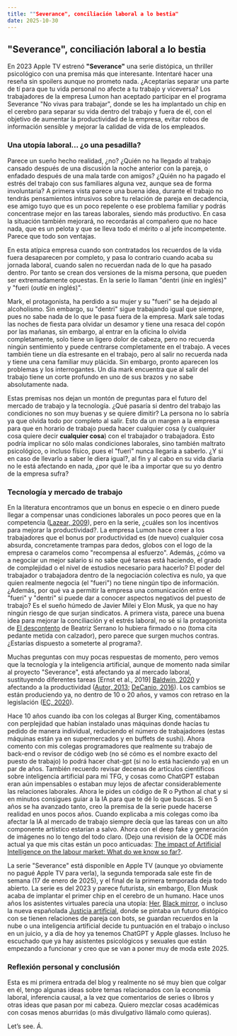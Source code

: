 ```yaml
---
title: ""Severance", conciliación laboral a lo bestia"
date: 2025-10-30
---
```


## "Severance", conciliación laboral a lo bestia

En 2023 Apple TV estrenó **"Severance"** una serie distópica, un thriller psicológico con una premisa más que interesante. Intentaré hacer una reseña sin spoilers aunque no prometo nada. ¿Aceptarías separar una parte de tí para que tu vida personal no afecte a tu trabajo y viceversa? Los trabajadores de la empresa Lumon han aceptado participar en el programa Severance "No vivas para trabajar", donde se les ha implantado un chip en el cerebro para separar su vida dentro del trabajo y fuera de él, con el objetivo de aumentar la productividad de la empresa, evitar robos de información sensible y mejorar la calidad de vida de los empleados.

### Una utopía laboral... ¿o una pesadilla?

Parece un sueño hecho realidad, ¿no? ¿Quién no ha llegado al trabajo cansado después de una discusión la noche anterior con la pareja, o enfadado después de una mala tarde con amigos? ¿Quién no ha pagado el estrés del trabajo con sus familiares alguna vez, aunque sea de forma involuntaria? A primera vista parece una buena idea, durante el trabajo no tendrás pensamientos intrusivos sobre tu relación de pareja en decadencia, ese amigo tuyo que es un poco repelente o ese problema familiar y podrás concentrase mejor en las tareas laborales, siendo más productivo. En casa la situación también mejorará, no recordarás al compañero que no hace nada, que es un pelota y que se lleva todo el mérito o al jefe incompetente. Parece que todo son ventajas. 

En esta atípica empresa cuando son contratados los recuerdos de la vida fuera desaparecen por completo, y pasa lo contrario cuando acaba su jornada laboral, cuando salen no recuerdan nada de lo que ha pasado dentro. Por tanto se crean dos versiones de la misma persona, que pueden ser extremadamente opuestas. En la serie lo llaman "dentri (*inie* en inglés)" y "fueri (*outie* en inglés)".

Mark, el protagonista, ha perdido a su mujer y su "fueri" se ha dejado al alcoholismo. Sin embargo, su "dentri" sigue trabajando igual que siempre, pues no sabe nada de lo que le pasa fuera de la empresa. Mark sale todas las noches de fiesta para olvidar un desamor y tiene una resaca del copón por las mañanas, sin embargo, al entrar en la oficina lo olvida completamente, solo tiene un ligero dolor de cabeza, pero no recuerda ningún sentimiento y puede centrarse completamente en el trabajo. A veces también tiene un día estresante en el trabajo, pero al salir no recuerda nada y tiene una cena familiar muy plácida. Sin embargo, pronto aparecen los problemas y los interrogantes. Un día mark encuentra que al salir del trabajo tiene un corte profundo en uno de sus brazos y no sabe absolutamente nada. 

Estas premisas nos dejan un montón de preguntas para el futuro del mercado de trabajo y la tecnología. ¿Qué pasaría si dentro del trabajo las condiciones no son muy buenas y se quiere dimitir? La persona no lo sabría ya que olvida todo por completo al salir. Esto da un margen a la empresa para que en horario de trabajo pueda hacer cualquier cosa (y cualquier cosa quiere decir **cualquier cosa**) con el trabajador o trabajadora. Esto podría implicar no sólo malas condiciones laborales, sino también maltrato psicológico, o incluso físico, pues el "fueri" nunca llegaría a saberlo. ¿Y si en caso de llevarlo a saber le diera igual?, al fin y al cabo en su vida diaria no le está afectando en nada, ¿por qué le iba a importar que su yo dentro de la empresa sufra?

### Tecnología y mercado de trabajo

En la literatura encontramos que un bonus en especie o en dinero puede llegar a compensar unas condiciones laborales un poco peores que en la competencia ([Lazear, 2009](https://mitpress.mit.edu/9780262512947/personnel-economics/)), pero en la serie, ¿cuáles son los incentivos para mejorar la productividad?. La empresa Lumon hace creer a los trabajadores que el bonus por productividad es (de nuevo) cualquier cosa absurda, concretamente trampas para dedos, globos con el logo de la empresa o caramelos como "recompensa al esfuerzo". Además, ¿cómo va a negociar un mejor salario si no sabe qué tareas está haciendo, el grado de complejidad o el nivel de estudios necesario para hacerlo? El poder del trabajador o trabajadora dentro de la negociación colectiva es nulo, ya que quien realmente negocia (el "fueri") no tiene ningún tipo de información. ¿Además, por qué va a permitir la empresa una comunicación entre el "fueri" y "dentri" si puede dar a conocer aspectos negativos del puesto de trabajo? Es el sueño húmedo de Javier Milei y Elon Musk, ya que no hay ningún riesgo de que surjan sindicatos. A primera vista, parece una buena idea para mejorar la conciliación y el estrés laboral, no sé si la protagonista de [El descontento](https://www.planetadelibros.com/libro-el-descontento/381157) de Beatriz Serrano lo hubiera firmado o no (toma cita pedante metida con calzador), pero parece que surgen muchos contras. ¿Estarías dispuesto a someterte al programa?.

Muchas preguntas con muy pocas respuestas de momento, pero vemos que la tecnología y la inteligencia artificial, aunque de momento nada similar al proyecto "Severance", está afectando ya al mercado laboral, sustituyendo diferentes tareas [Ernst et al., 2019] [Baldwin, 2020](https://global.oup.com/ushe/product/the-globotics-upheaval-9780197518618?cc=es&lang=en&) y afectando a la productividad ([Autor, 2013](https://www.aeaweb.org/articles?id=10.1257/pandp.20191110); [DeCanio, 2016](https://www.sciencedirect.com/science/article/pii/S016407041630043X)). Los cambios se están produciendo ya, no dentro de 10 o 20 años, y vamos con retraso en la legislación ([EC, 2020](https://eur-lex.europa.eu/legal-content/EN/TXT/?uri=celex:52018DC0237)). 

Hace 10 años cuando iba con los colegas al Burger King, comentábamos con perplejidad que habían instalado unas máquinas donde hacías tu pedido de manera individual, reduciendo el número de trabajadores (estas máquinas están ya en supermercados y en buffets de sushi). Ahora comento con mis colegas programadores que realmente su trabajo de back-end o revisor de código web (no sé cómo es el nombre exacto del puesto de trabajo) lo podrá hacer chat-gpt (si no lo está haciendo ya) en un par de años. También recuerdo revisar decenas de artículos científicos sobre inteligencia artificial para mi TFG, y cosas como ChatGPT estaban eran aún impensables o estaban muy lejos de afectar considerablemente las relaciones laborales. Ahora le pides un código de R o Python al chat y si en minutos consigues guiar a la IA para que te dé lo que buscas. Si en 5 años se ha avanzado tanto, creo la premisa de la serie puede hacerse realidad en unos pocos años. Cuando explicaba a mis colegas como iba afectar la IA al mercado de trabajo siempre decía que las tareas con un alto componente artístico estarían a salvo. Ahora con el deep fake y generación de imágenes no lo tengo del todo claro. (Dejo una revisión de la OCDE más actual ya que mis citas están un poco anticuadas: [The impact of Artificial Intelligence on the labour market: What do we know so far?](https://www.oecd.org/en/publications/the-impact-of-artificial-intelligence-on-the-labour-market_7c895724-en.html).

La serie "Severance" está disponible en Apple TV (aunque yo obviamente no pagué Apple TV para verla), la segunda temporada sale este fin de semana (17 de enero de 2025), y el final de la primera temporada deja todo abierto. La serie es del 2023 y parece futurista, sin embargo, Elon Musk acaba de implantar el primer chip en el cerebro de un humano. Hace unos años los asistentes virtuales parecía una utopía: [Her](https://www.filmaffinity.com/es/film889720.html), [Black mirror](https://www.filmaffinity.com/es/film800295.html), o incluso la nueva españolada [Justicia artificial](https://www.filmaffinity.com/es/film800295.html), donde se pintaba un futuro distópico con se tienen relaciones de pareja con bots, se guardan recuerdos en la nube o una inteligencia artificial decide tu puntuación en el trabajo o incluso en un juicio, y a día de hoy ya tenemos ChatGPT y Apple glasses. Incluso he escuchado que ya hay asistentes psicológicos y sexuales que están empezando a funcionar y creo que se van a poner muy de moda este 2025. 

### Reflexión personal y conclusión
Esta es mi primera entrada del blog y realmente no sé muy bien que colgar en él, tengo algunas ideas sobre temas relacionados con la economía laboral, inferencia causal, a la vez que comentarios de series o libros y otras ideas que pasan por mi cabeza. Quiero mezclar cosas académicas con cosas menos aburridas (o más divulgativo llámalo como quieras).

Let’s see.
Á.


